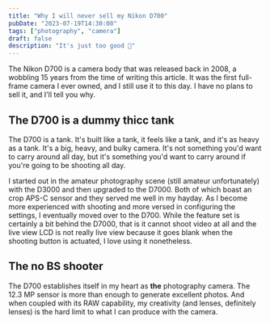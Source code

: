 ```yaml
---
title: "Why I will never sell my Nikon D700"
pubDate: "2023-07-19T14:30:00"
tags: ["photography", "camera"]
draft: false
description: "It's just too good 📸"
---
```


The Nikon D700 is a camera body that was released back in 2008, a wobbling 15 years from the time of writing this article. It was the first full-frame camera I ever owned, and I still use it to this day. I have no plans to sell it, and I'll tell you why.

## The D700 is a dummy thicc tank

The D700 is a tank. It's built like a tank, it feels like a tank, and it's as heavy as a tank. It's a big, heavy, and bulky camera. It's not something you'd want to carry around all day, but it's something you'd want to carry around if you're going to be shooting all day.

I started out in the amateur photography scene (still amateur unfortunately) with the D3000 and then upgraded to the D7000. Both of which boast an crop APS-C sensor and they served me well in my hayday. As I become more experienced with shooting and more versed in configuring the settings, I eventually moved over to the D700. While the feature set is certainly a bit behind the D7000, that is it cannot shoot video at all and the live view LCD is not really live view because it goes blank when the shooting button is actuated, I love using it nonetheless.

## The no BS shooter

The D700 establishes itself in my heart as **the** photography camera. The 12.3 MP sensor is more than enough to generate excellent photos. And when coupled with its RAW capability, my creativity (and lenses, definitely lenses) is the hard limit to what I can produce with the camera.
